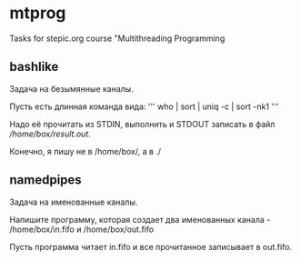 mtprog
======

Tasks for stepic.org course "Multithreading Programming

## bashlike
Задача на безымянные каналы.

Пусть есть длинная команда вида:
'''
who | sort | uniq -c | sort -nk1
'''

Надо её прочитать из STDIN, выполнить и STDOUT записать в файл */home/box/result.out*.

Конечно, я пишу не в /home/box/, а в ./

## namedpipes

Задача на именованные каналы.

Напишите программу, которая создает два именованных канала - /home/box/in.fifo и /home/box/out.fifo

Пусть программа читает in.fifo и все прочитанное записывает в out.fifo.


